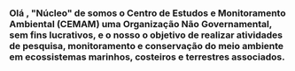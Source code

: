### Olá , "Núcleo" de somos o Centro de Estudos e Monitoramento Ambiental (CEMAM) uma Organização Não Governamental, sem fins lucrativos,  e o nosso o objetivo de realizar atividades de pesquisa, monitoramento e conservação do meio ambiente em ecossistemas marinhos, costeiros e terrestres associados. 





